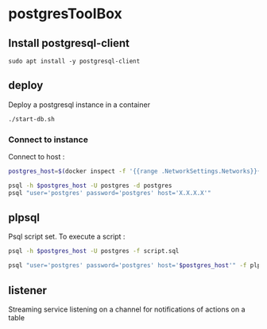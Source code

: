 # postgresToolBox 

## Install postgresql-client 
```
sudo apt install -y postgresql-client
```

## deploy 
Deploy a postgresql instance in a container
```bash
./start-db.sh
```

### Connect to instance 
Connect to host : 
```bash 
postgres_host=$(docker inspect -f '{{range .NetworkSettings.Networks}}{{.IPAddress}}{{end}}' postgres)

psql -h $postgres_host -U postgres -d postgres
psql "user='postgres' password='postgres' host='X.X.X.X'"
```

## plpsql 
Psql script set.
To execute a script : 

```bash
psql -h $postgres_host -U postgres -f script.sql
```

```bash
psql "user='postgres' password='postgres' host='$postgres_host'" -f plpgsql/create-airflow.sql
```

## listener 
Streaming service listening on a channel for notifications of actions on a table
